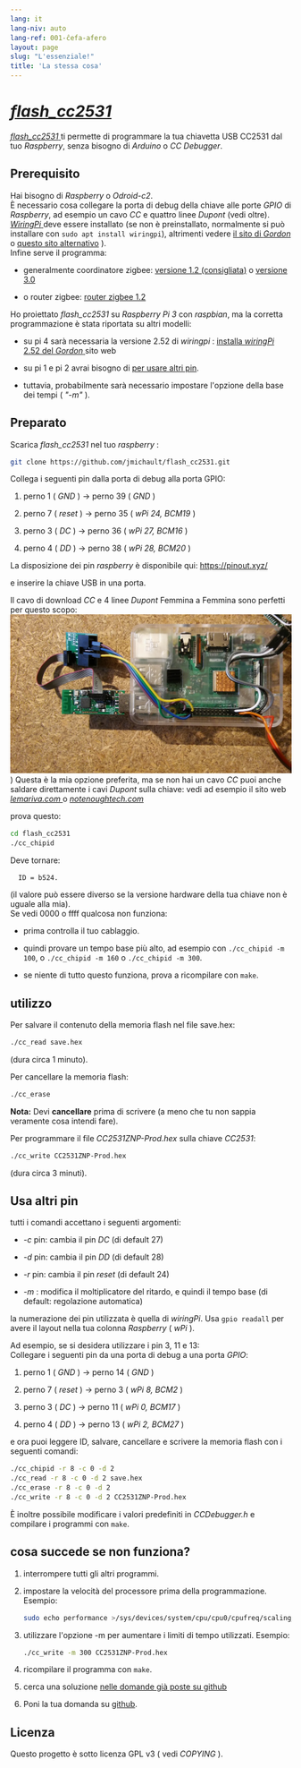 ```yaml
---
lang: it
lang-niv: auto
lang-ref: 001-ĉefa-afero
layout: page
slug: "L'essenziale!"
title: 'La stessa cosa'
---
```


# [ _flash\_cc2531_ ](https://github.com/jmichault/flash_cc2531)
 [ _flash\_cc2531_ ](https://github.com/jmichault/flash_cc2531) ti permette di programmare la tua chiavetta USB CC2531 dal tuo _Raspberry_, senza bisogno di _Arduino_ o _CC Debugger_.

## Prerequisito
Hai bisogno di _Raspberry_ o _Odroid-c2_.  
È necessario cosa collegare la porta di debug della chiave alle porte _GPIO_ di _Raspberry_, ad esempio un cavo _CC_ e quattro linee _Dupont_ (vedi oltre).   
[ _WiringPi_ ](http://wiringpi.com/) deve essere installato \(se non è preinstallato, normalmente si può installare con `sudo apt install wiringpi`), altrimenti vedere [il sito di _Gordon_ ](http://wiringpi.com/) o [questo sito alternativo](https://github.com/WiringPi/WiringPi) \).  
Infine serve il programma:

* generalmente coordinatore zigbee: [ versione 1.2 (consigliata)](https://github.com/Koenkk/Z-Stack-firmware/raw/master/coordinator/Z-Stack_Home_1.2/bin/default/) o [versione 3.0](https://github.com/Koenkk/Z-Stack-firmware/tree/master/coordinator/Z-Stack_3.0.x/bin)


* o router zigbee: [router zigbee 1.2](https://github.com/Koenkk/Z-Stack-firmware/tree/master/router/CC2531/bin)



Ho proiettato _flash\_cc2531_ su _Raspberry Pi 3_ con _raspbian_, ma la corretta programmazione è stata riportata su altri modelli:

 * su pi 4 sarà necessaria la versione 2.52 di _wiringpi_ :  [installa _wiringPi_ 2.52 del _Gordon_ ](http://wiringpi.com/wiringpi-updated-to-2-52-for-the-raspberry-pi-4b/)sito web


 * su pi 1 e pi 2 avrai bisogno di [per usare altri pin](#uzi_aliajn_pinglojn).


 * tuttavia, probabilmente sarà necessario impostare l'opzione della base dei tempi ( _"-m"_ ).



## Preparato

Scarica _flash\_cc2531_ nel tuo _raspberry_ :
```bash
git clone https://github.com/jmichault/flash_cc2531.git
```

Collega i seguenti pin dalla porta di debug alla porta GPIO:

 1. perno 1 ( _GND_ ) -> perno 39 ( _GND_ )


 2. perno 7 ( _reset_ ) -> perno 35 ( _wPi 24, BCM19_ )


 3. perno 3 ( _DC_ ) -> perno 36 ( _wPi 27, BCM16_ )


 4. perno 4 ( _DD_ ) -> perno 38 ( _wPi 28, BCM20_ )



La disposizione dei pin _raspberry_ è disponibile qui: <https://pinout.xyz/>

e inserire la chiave USB in una porta.

Il cavo di download _CC_ e 4 linee _Dupont_ Femmina a Femmina sono perfetti per questo scopo:
![foto della chiave e _raspberry_ ](https://github.com/jmichault/files/raw/master/Raspberry-CC2531.jpg))
Questa è la mia opzione preferita, ma se non hai un cavo _CC_ puoi anche saldare direttamente i cavi _Dupont_ sulla chiave: vedi ad esempio il sito web [ _lemariva.com_ ](https://lemariva.com/blog/2019/08/zigbee-flashing-cc2531-using-raspberry-pi-without-cc-debugger) o [ _notenoughtech.com_ ](https://notenoughtech.com/home-automation/flashing-cc2531-without-cc-debugger )


prova questo:
```bash
cd flash_cc2531
./cc_chipid
```
Deve tornare:
```
  ID = b524.
```
(il valore può essere diverso se la versione hardware della tua chiave non è uguale alla mia).  
Se vedi 0000 o ffff qualcosa non funziona:

 * prima controlla il tuo cablaggio.


 * quindi provare un tempo base più alto, ad esempio con `./cc_chipid -m 100`, o `./cc_chipid -m 160` o `./cc_chipid -m 300`.


 * se niente di tutto questo funziona, prova a ricompilare con `make`.



## utilizzo
Per salvare il contenuto della memoria flash nel file save.hex:
```bash
./cc_read save.hex
```
(dura circa 1 minuto).

Per cancellare la memoria flash:
```bash
./cc_erase
```
**Nota:** Devi **cancellare** prima di scrivere (a meno che tu non sappia veramente cosa intendi fare).

Per programmare il file _CC2531ZNP-Prod.hex_ sulla chiave _CC2531_:
```bash
./cc_write CC2531ZNP-Prod.hex
```
(dura circa 3 minuti).

<a id="uzi_aliajn_pinglojn"></a>

## Usa altri pin

tutti i comandi accettano i seguenti argomenti:

 * _-c_ pin: cambia il pin _DC_ (di default 27)


 * _-d_ pin: cambia il pin _DD_ (di default 28)


 * _-r_ pin: cambia il pin _reset_ (di default 24)


 * _-m_ : modifica il moltiplicatore del ritardo, e quindi il tempo base (di default: regolazione automatica)



la numerazione dei pin utilizzata è quella di _wiringPi_. Usa `gpio readall` per avere il layout nella tua colonna _Raspberry_ ( _wPi_ ).

Ad esempio, se si desidera utilizzare i pin 3, 11 e 13:  
Collegare i seguenti pin da una porta di debug a una porta _GPIO_:

 1. perno 1 ( _GND_ ) -> perno 14 ( _GND_ )


 2. perno 7 ( _reset_ ) -> perno 3 ( _wPi 8, BCM2_ )


 3. perno 3 ( _DC_ ) -> perno 11 ( _wPi 0, BCM17_ )


 4. perno 4 ( _DD_ ) -> perno 13 ( _wPi 2, BCM27_ )



e ora puoi leggere ID, salvare, cancellare e scrivere la memoria flash con i seguenti comandi:
```bash
./cc_chipid -r 8 -c 0 -d 2
./cc_read -r 8 -c 0 -d 2 save.hex
./cc_erase -r 8 -c 0 -d 2
./cc_write -r 8 -c 0 -d 2 CC2531ZNP-Prod.hex
```

È inoltre possibile modificare i valori predefiniti in _CCDebugger.h_ e compilare i programmi con `make`.

## cosa succede se non funziona?

1. interrompere tutti gli altri programmi.


2. impostare la velocità del processore prima della programmazione. Esempio:



   ```bash
   sudo echo performance >/sys/devices/system/cpu/cpu0/cpufreq/scaling_governor
   ```
3. utilizzare l'opzione -m per aumentare i limiti di tempo utilizzati. Esempio:



   ```bash
   ./cc_write -m 300 CC2531ZNP-Prod.hex
   ```
4. ricompilare il programma con `make`.



5. cerca una soluzione [nelle domande già poste su github](https://github.com/jmichault/flash_cc2531/issues?q=is%3Aissue)



6. Poni la tua domanda su [github](https://github.com/jmichault/flash_cc2531/issues/new/choose).



## Licenza

Questo progetto è sotto licenza GPL v3 ( vedi _COPYING_ ).
